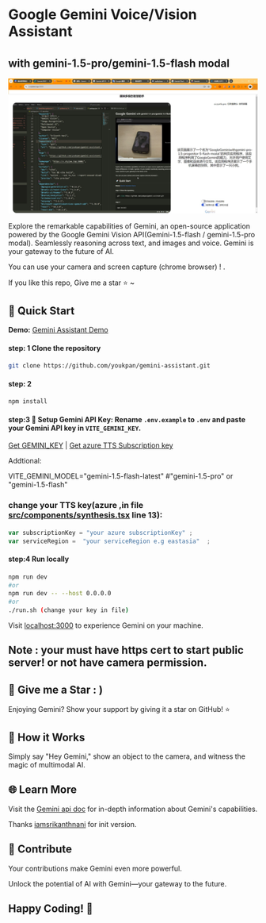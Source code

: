 # Google Gemini Voice/Vision Assistant<sub><sup> 
## with gemini-1.5-pro/gemini-1.5-flash modal</sup></sub>

[![Gemini Demo](/img/Screenshot.jpg)]()

Explore the remarkable capabilities of Gemini, an open-source application powered by the Google Gemini Vision API(Gemini-1.5-flash / gemini-1.5-pro  modal). Seamlessly reasoning across text, and images and voice. Gemini is your gateway to the future of AI.

You can use your camera and screen capture (chrome browser) ! .

If you like this repo, Give me a star ⭐ ~ 

## 🚀 Quick Start

**Demo:** [Gemini Assistant Demo](https://v.stylee.top:3000/)

#### step: 1 Clone the repository

```bash
git clone https://github.com/youkpan/gemini-assistant.git
```

#### step: 2

```bash
npm install
```

#### step:3 🔑 Setup Gemini API Key: Rename `.env.example` to `.env` and paste your Gemini API key in `VITE_GEMINI_KEY`.

[Get GEMINI_KEY](https://ai.google.dev/gemini-api/docs/api-key?hl=zh-cn) | [Get azure TTS Subscription key](https://www.google.com/search?q=azure+Subscription+key+tts&oq=azure+Subscription+key+tt)

Addtional:

VITE_GEMINI_MODEL="gemini-1.5-flash-latest"
#"gemini-1.5-pro" or "gemini-1.5-flash"

### change your TTS key(azure ,in file [src/components/synthesis.tsx](src/components/synthesis.tsx) line 13):
```javascript
var subscriptionKey = "your azure subscriptionKey" ;
var serviceRegion =  "your serviceRegion e.g eastasia"  ;
```
#### step:4 Run locally

```bash
npm run dev
#or
npm run dev -- --host 0.0.0.0
#or
./run.sh (change your key in file)
```

Visit [localhost:3000](http://localhost:3000/) to experience Gemini on your machine.

## Note : your must have https cert to start public server! or not have camera permission.

## 🌟 Give me a Star : )

Enjoying Gemini? Show your support by giving it a star on GitHub! ⭐

## 🤖 How it Works

Simply say "Hey Gemini," show an object to the camera, and witness the magic of multimodal AI.

## 🌐 Learn More

Visit the [Gemini api doc](https://ai.google.dev/gemini-api/docs/get-started/tutorial?lang=node&hl=zh-cn#multi-turn-conversations-chat) for in-depth information about Gemini's capabilities.

Thanks [iamsrikanthnani](https://github.com/iamsrikanthnani/gemini) for init version.

## 🙌 Contribute

Your contributions make Gemini even more powerful.

Unlock the potential of AI with Gemini—your gateway to the future.

## Happy Coding! 🚀
